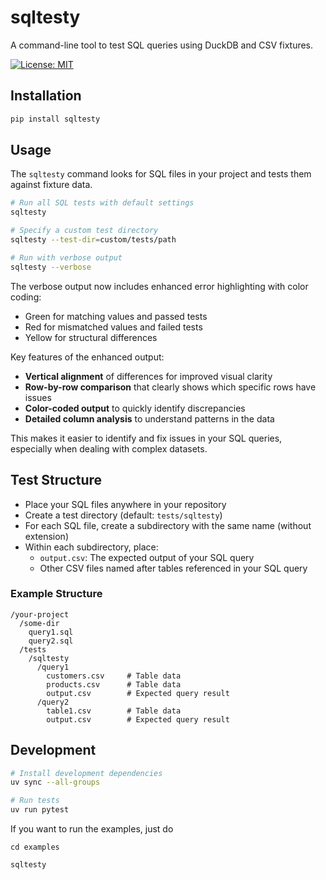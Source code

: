 # sqltesty

A command-line tool to test SQL queries using DuckDB and CSV fixtures.

[![License: MIT](https://img.shields.io/badge/License-MIT-yellow.svg)](https://opensource.org/licenses/MIT)

## Installation

```bash
pip install sqltesty
```

## Usage

The `sqltesty` command looks for SQL files in your project and tests them against fixture data.

```bash
# Run all SQL tests with default settings
sqltesty

# Specify a custom test directory
sqltesty --test-dir=custom/tests/path

# Run with verbose output
sqltesty --verbose
```

The verbose output now includes enhanced error highlighting with color coding:
- Green for matching values and passed tests
- Red for mismatched values and failed tests
- Yellow for structural differences

Key features of the enhanced output:
- **Vertical alignment** of differences for improved visual clarity
- **Row-by-row comparison** that clearly shows which specific rows have issues
- **Color-coded output** to quickly identify discrepancies
- **Detailed column analysis** to understand patterns in the data

This makes it easier to identify and fix issues in your SQL queries, especially when dealing with complex datasets.

## Test Structure

- Place your SQL files anywhere in your repository
- Create a test directory (default: `tests/sqltesty`)
- For each SQL file, create a subdirectory with the same name (without extension)
- Within each subdirectory, place:
  - `output.csv`: The expected output of your SQL query
  - Other CSV files named after tables referenced in your SQL query

### Example Structure

```
/your-project
  /some-dir
    query1.sql
    query2.sql
  /tests
    /sqltesty
      /query1
        customers.csv     # Table data
        products.csv      # Table data
        output.csv        # Expected query result
      /query2
        table1.csv        # Table data
        output.csv        # Expected query result
```

## Development

```bash
# Install development dependencies
uv sync --all-groups

# Run tests
uv run pytest
```

If you want to run the examples, just do

```
cd examples

sqltesty
```
